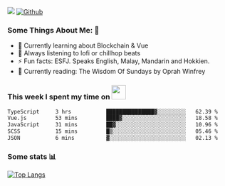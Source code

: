 ![](https://visitor-badge.laobi.icu/badge?page_id=seanho96.seanho96)
[![Github](https://img.shields.io/github/followers/seanho96?label=Follow&style=social)](https://github.com/seanho96)

### Some Things About Me: 👋
- 🌱 Currently learning about Blockchain & Vue
- :musical_note: Always listening to lofi or chillhop beats
- :zap: Fun facts: ESFJ. Speaks English, Malay, Mandarin and Hokkien.
- :book: Currently reading: The Wisdom Of Sundays by Oprah Winfrey

### This week I spent my time on <img src="https://media.giphy.com/media/SvQzkTQb3ZwKcj1QTO/giphy.gif" width="32">

<!--START_SECTION:waka-->

```txt
TypeScript     3 hrs           ███████████████▓░░░░░░░░░   62.39 %
Vue.js         53 mins         ████▓░░░░░░░░░░░░░░░░░░░░   18.58 %
JavaScript     31 mins         ██▓░░░░░░░░░░░░░░░░░░░░░░   10.96 %
SCSS           15 mins         █▒░░░░░░░░░░░░░░░░░░░░░░░   05.46 %
JSON           6 mins          ▓░░░░░░░░░░░░░░░░░░░░░░░░   02.13 %
```

<!--END_SECTION:waka-->

### Some stats 📊

[![Top Langs](https://github-readme-stats.vercel.app/api/top-langs/?username=seanho96&layout=compact&theme=graywhite)](https://github.com/anuraghazra/github-readme-stats)
<br/>
<!-- ![GitHub stats](https://github-readme-stats.vercel.app/api?username=seanho96&show_icons=true&theme=graywhite)-->

